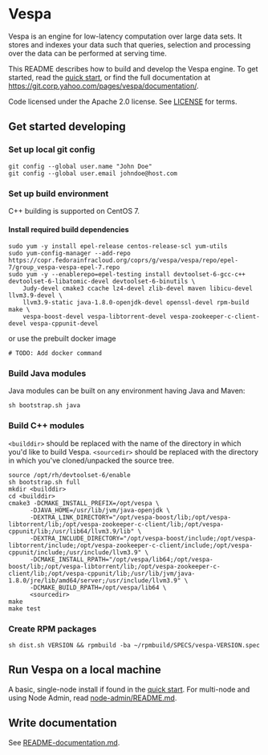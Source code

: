 # Vespa
Vespa is an engine for low-latency computation over large data sets.
It stores and indexes your data such that queries, selection and processing over the
data can be performed at serving time.

This README describes how to build and develop the Vespa engine. To get started, read the
[quick start](https://git.corp.yahoo.com/pages/vespa/documentation/documentation/vespa-quick-start.html), or find the full
documentation at https://git.corp.yahoo.com/pages/vespa/documentation/.

Code licensed under the Apache 2.0 license. See [LICENSE](LICENSE) for terms.

## Get started developing

### Set up local git config
    git config --global user.name "John Doe"
    git config --global user.email johndoe@host.com

### Set up build environment
C++ building is supported on CentOS 7.

#### Install required build dependencies
    sudo yum -y install epel-release centos-release-scl yum-utils
    sudo yum-config-manager --add-repo https://copr.fedorainfracloud.org/coprs/g/vespa/vespa/repo/epel-7/group_vespa-vespa-epel-7.repo
    sudo yum -y --enablerepo=epel-testing install devtoolset-6-gcc-c++ devtoolset-6-libatomic-devel devtoolset-6-binutils \
        Judy-devel cmake3 ccache lz4-devel zlib-devel maven libicu-devel llvm3.9-devel \
        llvm3.9-static java-1.8.0-openjdk-devel openssl-devel rpm-build make \
        vespa-boost-devel vespa-libtorrent-devel vespa-zookeeper-c-client-devel vespa-cppunit-devel
or use the prebuilt docker image

    # TODO: Add docker command

### Build Java modules
Java modules can be built on any environment having Java and Maven:

    sh bootstrap.sh java

### Build C++ modules
`<builddir>` should be replaced with the name of the directory in which you'd like to build Vespa. `<sourcedir>` should be replaced with the directory in which you've cloned/unpacked the source tree.

    source /opt/rh/devtoolset-6/enable
    sh bootstrap.sh full
    mkdir <builddir>
    cd <builddir>
    cmake3 -DCMAKE_INSTALL_PREFIX=/opt/vespa \
          -DJAVA_HOME=/usr/lib/jvm/java-openjdk \
          -DEXTRA_LINK_DIRECTORY="/opt/vespa-boost/lib;/opt/vespa-libtorrent/lib;/opt/vespa-zookeeper-c-client/lib;/opt/vespa-cppunit/lib;/usr/lib64/llvm3.9/lib" \
          -DEXTRA_INCLUDE_DIRECTORY="/opt/vespa-boost/include;/opt/vespa-libtorrent/include;/opt/vespa-zookeeper-c-client/include;/opt/vespa-cppunit/include;/usr/include/llvm3.9" \
          -DCMAKE_INSTALL_RPATH="/opt/vespa/lib64;/opt/vespa-boost/lib;/opt/vespa-libtorrent/lib;/opt/vespa-zookeeper-c-client/lib;/opt/vespa-cppunit/lib;/usr/lib/jvm/java-1.8.0/jre/lib/amd64/server;/usr/include/llvm3.9" \
          -DCMAKE_BUILD_RPATH=/opt/vespa/lib64 \
          <sourcedir>
    make
    make test

### Create RPM packages
    sh dist.sh VERSION && rpmbuild -ba ~/rpmbuild/SPECS/vespa-VERSION.spec


## Run Vespa on a local machine
A basic, single-node install if found in the 
[quick start](https://git.corp.yahoo.com/pages/vespa/documentation/documentation/vespa-quick-start.html).
For multi-node and using Node Admin, read [node-admin/README.md](node-admin/README.md).

## Write documentation
See [README-documentation.md](README-documentation.md).
